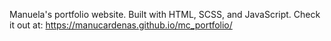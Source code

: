 Manuela's portfolio website. Built with HTML, SCSS, and JavaScript. 
Check it out at: https://manucardenas.github.io/mc_portfolio/
